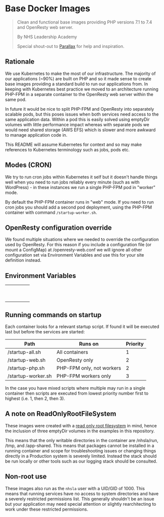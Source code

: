 # Base Docker Images

> Clean and functional base images providing PHP versions 7.1 to 7.4 and OpenResty web server.
>
> By NHS Leadership Academy
>
> Special shout-out to [Parallax](https://parall.ax) for help and inspiration.

## Rationale

We use Kubernetes to make the most of our infrastructure. The majority of our applications (~90%) are built on PHP and so it made sense to create base images providing a standard build to run our applications from. In keeping with Kubernetes best practice we moved to an architecture running PHP-FPM in a separate container to the OpenResty web server within the same pod.

In future it would be nice to split PHP-FPM and OpenResty into separately scalable pods, but this poses issues when both services need access to the same application data. Within a pod this is easily solved using emptyDir volumes with little performance impact whereas with separate pods we would need shared storage (AWS EFS) which is slower and more awkward to manage application code in.

This README will assume Kubernetes for context and so may make references to Kubernetes terminology such as jobs, pods etc.

## Modes (CRON)

We try to run cron jobs within Kubernetes it self but it doesn't handle things well when you need to run jobs reliably every minute (such as with WordPress) - in these instances we run a single PHP-FPM pod in "worker" mode.

By default the PHP-FPM container runs in "web" mode. If you need to run cron jobs you should add a second pod deployment, using the PHP-FPM container with command `/startup-worker.sh`.

## OpenResty configuration override

We found multiple situations where we needed to override the configuration used by OpenResty. For this reason if you include a configuration file (or mount a ConfigMap) at /openresty-web.conf we will ignore all other configuration set via Environment Variables and use this for your site definition instead.

## Environment Variables

|      |      |      |      |      |
| ---- | ---- | ---- | ---- | ---- |
|      |      |      |      |      |
|      |      |      |      |      |
|      |      |      |      |      |
|      |      |      |      |      |
|      |      |      |      |      |
|      |      |      |      |      |
|      |      |      |      |      |
|      |      |      |      |      |
|      |      |      |      |      |

## Running commands on startup

Each container looks for a relevant startup script. If found it will be executed last but before the services are started:

| Path               | Runs on                   | Priority |
| ------------------ | ------------------------- | -------- |
| /startup-all.sh    | All containers            | 1        |
| /startup-web.sh    | OpenResty only            | 2        |
| /startup-php.sh    | PHP-FPM only, not workers | 2        |
| /startup-worker.sh | PHP-FPM workers only      | 3        |

In the case you have mixed scripts where multiple may run in a single container then scripts are executed from lowest priority number first to highest (i.e. 1, then 2, then 3).

## A note on ReadOnlyRootFileSystem

These images were created with a [read only root filesystem](https://kubernetes.io/docs/concepts/policy/pod-security-policy/) in mind, hence the inclusion of three emptyDir volumes in the examples in this repository.

This means that the only writable directories in the container are /nhsla/run, /tmp, and /app-shared. This means that packages cannot be installed in a running container and scope for troubleshooting issues or changing things directly in a Production system is severely limited. Instead the stack should be run locally or other tools such as our logging stack should be consulted.

## Non-root use

These images also run as the `nhsla` user with a UID/GID of 1000. This means that running services have no access to system directories and have a severely restricted permissions list. This generally shouldn't be an issue but your application may need special attention or slightly rearchitecting to work under these restricted permissions.
